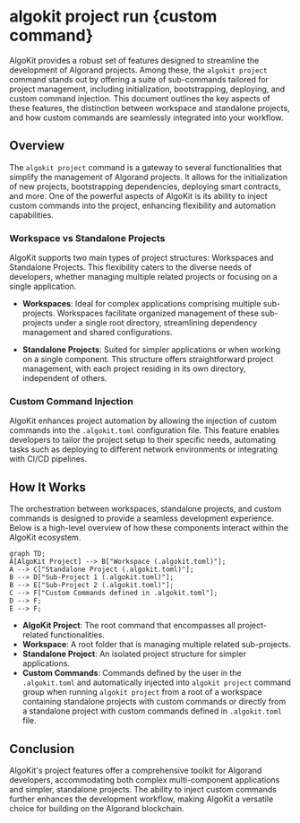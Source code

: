 # algokit project run {custom command}

AlgoKit provides a robust set of features designed to streamline the development of Algorand projects. Among these, the `algokit project` command stands out by offering a suite of sub-commands tailored for project management, including initialization, bootstrapping, deploying, and custom command injection. This document outlines the key aspects of these features, the distinction between workspace and standalone projects, and how custom commands are seamlessly integrated into your workflow.

## Overview

The `algokit project` command is a gateway to several functionalities that simplify the management of Algorand projects. It allows for the initialization of new projects, bootstrapping dependencies, deploying smart contracts, and more. One of the powerful aspects of AlgoKit is its ability to inject custom commands into the project, enhancing flexibility and automation capabilities.

### Workspace vs Standalone Projects

AlgoKit supports two main types of project structures: Workspaces and Standalone Projects. This flexibility caters to the diverse needs of developers, whether managing multiple related projects or focusing on a single application.

- **Workspaces**: Ideal for complex applications comprising multiple sub-projects. Workspaces facilitate organized management of these sub-projects under a single root directory, streamlining dependency management and shared configurations.

- **Standalone Projects**: Suited for simpler applications or when working on a single component. This structure offers straightforward project management, with each project residing in its own directory, independent of others.

### Custom Command Injection

AlgoKit enhances project automation by allowing the injection of custom commands into the `.algokit.toml` configuration file. This feature enables developers to tailor the project setup to their specific needs, automating tasks such as deploying to different network environments or integrating with CI/CD pipelines.

## How It Works

The orchestration between workspaces, standalone projects, and custom commands is designed to provide a seamless development experience. Below is a high-level overview of how these components interact within the AlgoKit ecosystem.

```mermaid
graph TD;
A[AlgoKit Project] --> B["Workspace (.algokit.toml)"];
A --> C["Standalone Project (.algokit.toml)"];
B --> D["Sub-Project 1 (.algokit.toml)"];
B --> E["Sub-Project 2 (.algokit.toml)"];
C --> F["Custom Commands defined in .algokit.toml"];
D --> F;
E --> F;
```

- **AlgoKit Project**: The root command that encompasses all project-related functionalities.
- **Workspace**: A root folder that is managing multiple related sub-projects.
- **Standalone Project**: An isolated project structure for simpler applications.
- **Custom Commands**: Commands defined by the user in the `.algokit.toml` and automatically injected into `algokit project` command group when running `algokit project` from a root of a workspace containing standalone projects with custom commands or directly from a standalone project with custom commands defined in `.algokit.toml` file.

## Conclusion

AlgoKit's project features offer a comprehensive toolkit for Algorand developers, accommodating both complex multi-component applications and simpler, standalone projects. The ability to inject custom commands further enhances the development workflow, making AlgoKit a versatile choice for building on the Algorand blockchain.
